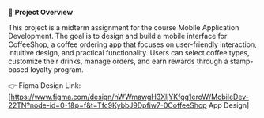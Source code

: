 📖 **Project Overview**

This project is a midterm assignment for the course Mobile Application Development.
The goal is to design and build a mobile interface for CoffeeShop, a coffee ordering app that focuses on user-friendly interaction, intuitive design, and practical functionality. Users can select coffee types, customize their drinks,
manage orders, and earn rewards through a stamp-based loyalty program.

👉 Figma Design Link: [https://www.figma.com/design/nWWmawgH3XljYKfgg1eroW/MobileDev-22TN?node-id=0-1&p=f&t=Tfc9KybbJ9Dpfiw7-0CoffeeShop App Design]
